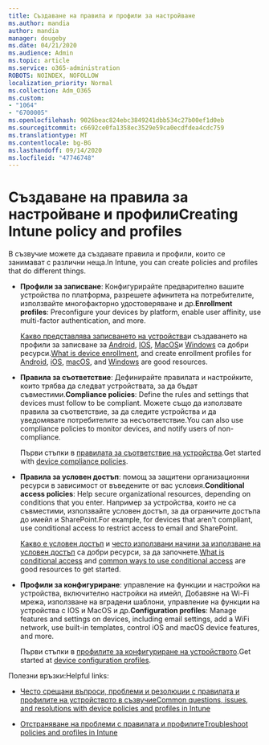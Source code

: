 ```yaml
---
title: Създаване на правила и профили за настройване
ms.author: mandia
author: mandia
manager: dougeby
ms.date: 04/21/2020
ms.audience: Admin
ms.topic: article
ms.service: o365-administration
ROBOTS: NOINDEX, NOFOLLOW
localization_priority: Normal
ms.collection: Adm_O365
ms.custom:
- "1064"
- "6700005"
ms.openlocfilehash: 9026beac824ebc3849241dbb534c27b00ef1d0eb
ms.sourcegitcommit: c6692ce0fa1358ec3529e59ca0ecdfdea4cdc759
ms.translationtype: MT
ms.contentlocale: bg-BG
ms.lasthandoff: 09/14/2020
ms.locfileid: "47746748"
---
```

# <a name="creating-intune-policy-and-profiles"></a><span data-ttu-id="59880-102">Създаване на правила за настройване и профили</span><span class="sxs-lookup"><span data-stu-id="59880-102">Creating Intune policy and profiles</span></span>

<span data-ttu-id="59880-103">В съзвучие можете да създавате правила и профили, които се занимават с различни неща.</span><span class="sxs-lookup"><span data-stu-id="59880-103">In Intune, you can create policies and profiles that do different things.</span></span>

- <span data-ttu-id="59880-104">**Профили за записване**: Конфигурирайте предварително вашите устройства по платформа, разрешете афинитета на потребителите, използвайте многофакторно удостоверяване и др.</span><span class="sxs-lookup"><span data-stu-id="59880-104">**Enrollment profiles**: Preconfigure your devices by platform, enable user affinity, use multi-factor authentication, and more.</span></span>

  <span data-ttu-id="59880-105">[Какво представлява записването на устройства](https://docs.microsoft.com/intune/device-enrollment)и създаването на профили за записване за [Android](https://docs.microsoft.com/intune/android-enroll), [IOS](https://docs.microsoft.com/intune/ios-enroll), [MacOS](https://docs.microsoft.com/intune/macos-enroll)и [Windows](https://docs.microsoft.com/intune/windows-enrollment-methods) са добри ресурси.</span><span class="sxs-lookup"><span data-stu-id="59880-105">[What is device enrollment](https://docs.microsoft.com/intune/device-enrollment), and create enrollment profiles for [Android](https://docs.microsoft.com/intune/android-enroll), [iOS](https://docs.microsoft.com/intune/ios-enroll), [macOS](https://docs.microsoft.com/intune/macos-enroll), and [Windows](https://docs.microsoft.com/intune/windows-enrollment-methods) are good resources.</span></span>

- <span data-ttu-id="59880-106">**Правила за съответствие**: Дефинирайте правилата и настройките, които трябва да следват устройствата, за да бъдат съвместими.</span><span class="sxs-lookup"><span data-stu-id="59880-106">**Compliance policies**: Define the rules and settings that devices must follow to be compliant.</span></span> <span data-ttu-id="59880-107">Можете също да използвате правила за съответствие, за да следите устройства и да уведомявате потребителите за несъответствие.</span><span class="sxs-lookup"><span data-stu-id="59880-107">You can also use compliance policies to monitor devices, and notify users of non-compliance.</span></span>

  <span data-ttu-id="59880-108">Първи стъпки в [правилата за съответствие на устройства](https://docs.microsoft.com/intune/device-compliance-get-started).</span><span class="sxs-lookup"><span data-stu-id="59880-108">Get started with [device compliance policies](https://docs.microsoft.com/intune/device-compliance-get-started).</span></span>
- <span data-ttu-id="59880-109">**Правила за условен достъп**: помощ за защитени организационни ресурси в зависимост от въведените от вас условия.</span><span class="sxs-lookup"><span data-stu-id="59880-109">**Conditional access policies**: Help secure organizational resources, depending on conditions that you enter.</span></span> <span data-ttu-id="59880-110">Например за устройства, които не са съвместими, използвайте условен достъп, за да ограничите достъпа до имейл и SharePoint.</span><span class="sxs-lookup"><span data-stu-id="59880-110">For example, for devices that aren't compliant, use conditional access to restrict access to email and SharePoint.</span></span>

  <span data-ttu-id="59880-111">[Какво е условен достъп](https://docs.microsoft.com/intune/conditional-access) и [често използвани начини за използване на условен достъп](https://docs.microsoft.com/intune/conditional-access-intune-common-ways-use) са добри ресурси, за да започнете.</span><span class="sxs-lookup"><span data-stu-id="59880-111">[What is conditional access](https://docs.microsoft.com/intune/conditional-access) and [common ways to use conditional access](https://docs.microsoft.com/intune/conditional-access-intune-common-ways-use) are good resources to get started.</span></span>

- <span data-ttu-id="59880-112">**Профили за конфигуриране**: управление на функции и настройки на устройства, включително настройки на имейл, Добавяне на Wi-Fi мрежа, използване на вградени шаблони, управление на функции на устройства с IOS и MacOS и др.</span><span class="sxs-lookup"><span data-stu-id="59880-112">**Configuration profiles**: Manage features and settings on devices, including email settings, add a WiFi network, use built-in templates, control iOS and macOS device features, and more.</span></span>

  <span data-ttu-id="59880-113">Първи стъпки в [профилите за конфигуриране на устройството](https://docs.microsoft.com/intune/device-profiles).</span><span class="sxs-lookup"><span data-stu-id="59880-113">Get started at [device configuration profiles](https://docs.microsoft.com/intune/device-profiles).</span></span>

<span data-ttu-id="59880-114">Полезни връзки:</span><span class="sxs-lookup"><span data-stu-id="59880-114">Helpful links:</span></span>

- [<span data-ttu-id="59880-115">Често срещани въпроси, проблеми и резолюции с правилата и профилите на устройството в съзвучие</span><span class="sxs-lookup"><span data-stu-id="59880-115">Common questions, issues, and resolutions with device policies and profiles in Intune</span></span>](https://docs.microsoft.com/intune/device-profile-troubleshoot)

- [<span data-ttu-id="59880-116">Отстраняване на проблеми с правилата и профилите</span><span class="sxs-lookup"><span data-stu-id="59880-116">Troubleshoot policies and profiles in Intune</span></span>](https://docs.microsoft.com/intune/troubleshoot-policies-in-microsoft-intune)
